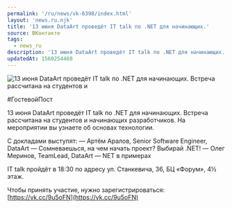 ```yaml
---
permalink: '/ru/news/vk-6398/index.html'
layout: 'news.ru.njk'
title: '13 июня DataArt проведёт IT talk по .NET для начинающих.'
source: ВКонтакте
tags:
  - news_ru
description: '13 июня DataArt проведёт IT talk по .NET для начинающих.'
updatedAt: 1560254460
---
```

![13 июня DataArt проведёт IT talk по .NET для начинающих. Встреча рассчитана на студентов и](https://sun9-29.userapi.com/impf/c853420/v853420886/615e3/vsAjhagNrAM.jpg?size=1280x789&quality=96&sign=2cd9081a13fdd6f31f664d60da517eb3&c_uniq_tag=Nas8EQU8kWf1i6itfNDPDuabCgQISuHv1iBZuHH8jG4&type=album)

#ГостевойПост

13 июня DataArt проведёт IT talk по .NET для начинающих. Встреча рассчитана на студентов и начинающих разработчиков. На мероприятии вы узнаете об основах технологии.

С докладами выступят:
— Артём Аралов, Senior Software Engineer, DataArt — Сомневаешься, на чем начать проект? Выбирай .NET!
— Олег Меринов, TeamLead, DataArt — NET в примерах

IT talk пройдёт в 18:30 по адресу ул. Станкевича, 36, БЦ «Форум», 4½ этаж.

Чтобы принять участие, нужно зарегистрироваться: [https://vk.cc/9u5oFN](https://vk.cc/9u5oFN)
